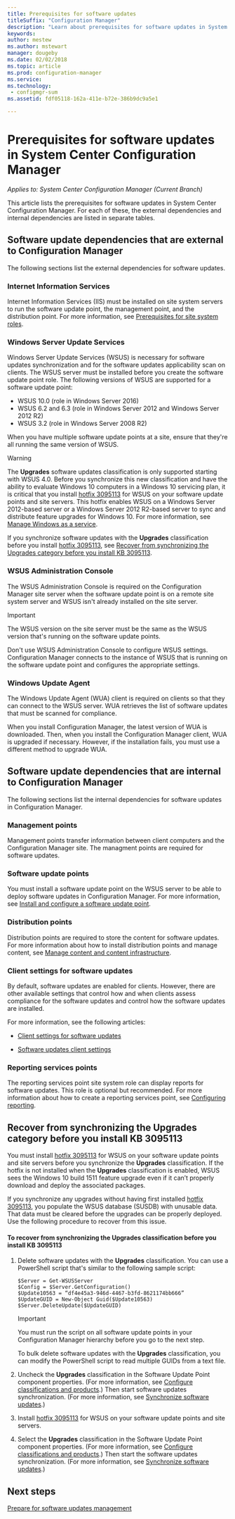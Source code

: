 ```yaml
---
title: Prerequisites for software updates
titleSuffix: "Configuration Manager"
description: "Learn about prerequisites for software updates in System Center Configuration Manager."
keywords:
author: mestew
ms.author: mstewart
manager: dougeby
ms.date: 02/02/2018
ms.topic: article
ms.prod: configuration-manager
ms.service:
ms.technology:
 - configmgr-sum
ms.assetid: fdf05118-162a-411e-b72e-386b9dc9a5e1

---
```


# Prerequisites for software updates in System Center Configuration Manager

*Applies to: System Center Configuration Manager (Current Branch)*

This article lists the prerequisites for software updates in System Center Configuration Manager. For each of these, the external dependencies and internal dependencies are listed in separate tables.  

## Software update dependencies that are external to Configuration Manager  
 The following sections list the external dependencies for software updates.  

### Internet Information Services  
 Internet Information Services (IIS) must be installed on site system servers to run the software update point, the management point, and the distribution point. For more information, see [Prerequisites for site system roles](../../core/plan-design/configs/site-and-site-system-prerequisites.md).  

### Windows Server Update Services  
 Windows Server Update Services (WSUS) is necessary for software updates synchronization and for the software updates applicability scan on clients. The WSUS server must be installed before you create the software update point role. The following versions of WSUS are supported for a software update point:  

-   WSUS 10.0 (role in Windows Server 2016)
-   WSUS 6.2 and 6.3 (role in Windows Server 2012 and Windows Server 2012 R2)  
-   WSUS 3.2 (role in Windows Server 2008 R2)  

When you have multiple software update points at a site, ensure that they're all running the same version of WSUS.  

> [!WARNING]  
>  The **Upgrades** software updates classification is only supported starting with WSUS 4.0. Before you synchronize this new classification and have the ability to evaluate Windows 10 computers in a Windows 10 servicing plan, it is critical that you install [hotfix 3095113](https://support.microsoft.com/kb/3095113) for WSUS on your software update points and site servers. This hotfix enables WSUS on a Windows Server 2012-based server or a Windows Server 2012 R2-based server to sync and distribute feature upgrades for Windows 10. For more information, see [Manage Windows as a service](../../osd/deploy-use/manage-windows-as-a-service.md).  
>   
>  If you synchronize software updates with the **Upgrades** classification before you install [hotfix 3095113](https://support.microsoft.com/kb/3095113), see [Recover from synchronizing the Upgrades category before you install KB 3095113](#BKMK_RecoverUpgrades).  

### WSUS Administration Console  
 The WSUS Administration Console is required on the Configuration Manager site server when the software update point is on a remote site system server and WSUS isn't already installed on the site server.  

> [!IMPORTANT]  
> The WSUS version on the site server must be the same as the WSUS version that's running on the software update points.
>
> Don't use WSUS Administration Console to configure WSUS settings. Configuration Manager connects to the instance of WSUS that is running on the software update point and configures the appropriate settings.  



### Windows Update Agent  
 The Windows Update Agent (WUA) client is required on clients so that they can connect to the WSUS server. WUA retrieves the list of software updates that must be scanned for compliance.  

 When you install Configuration Manager, the latest version of WUA is downloaded. Then, when you install the Configuration Manager client, WUA is upgraded if necessary. However, if the installation fails, you must use a different method to upgrade WUA.  

## Software update dependencies that are internal to Configuration Manager  
 The following sections list the internal dependencies for software updates in Configuration Manager.  

### Management points  
 Management points transfer information between client computers and the Configuration Manager site. The managment points are required for software updates.  

### Software update points  
 You must install a software update point on the WSUS server to be able to deploy software updates in Configuration Manager. For more information, see [Install and configure a software update point](../get-started/install-a-software-update-point.md).

### Distribution points  
 Distribution points are required to store the content for software updates. For more information about how to install distribution points and manage content, see [Manage content and content infrastructure](../../core/servers/deploy/configure/manage-content-and-content-infrastructure.md).  

### Client settings for software updates  
 By default, software updates are enabled for clients. However, there are other available settings that control how and when clients assess compliance for the software updates and control how the software updates are installed.  

 For more information, see the following articles:  

-   [Client settings for software updates](../get-started/manage-settings-for-software-updates.md#BKMK_ClientSettings)   

-   [Software updates client settings](../../core/clients/deploy/about-client-settings.md#software-updates)  

### Reporting services points  
 The reporting services point site system role can display reports for software updates. This role is optional but recommended. For more information about how to create a reporting services point, see [Configuring reporting](../../core/servers/manage/configuring-reporting.md).  

##  <a name="BKMK_RecoverUpgrades"></a> Recover from synchronizing the Upgrades category before you install KB 3095113  
 You must install [hotfix 3095113](https://support.microsoft.com/kb/3095113) for WSUS  on your software update points and site servers before you synchronize the **Upgrades** classification. If the hotfix is not installed when the **Upgrades** classification is enabled, WSUS sees the Windows 10 build 1511 feature upgrade even if it can’t properly download and deploy the associated packages. 
 
 If you synchronize any upgrades without having first installed [hotfix 3095113](https://support.microsoft.com/kb/3095113), you populate the WSUS database (SUSDB) with unusable data. That data must be cleared before the upgrades can be properly deployed. Use the following procedure to recover from this issue.  

#### To recover from synchronizing the Upgrades classification before you install KB 3095113  

1.  Delete software updates with the **Upgrades** classification. You can use a PowerShell script that's similar to the following sample script:  

    ```  
    $Server = Get-WSUSServer  
    $Config = $Server.GetConfiguration()  
    $Update10563 = “df4e45a3-946d-4467-b3fd-8621174bb666”  
    $UpdateGUID = New-Object Guid($Update10563)  
    $Server.DeleteUpdate($UpdateGUID)  
    ```  

    > [!IMPORTANT]  
    >  You must run the script on all software update points in your Configuration Manager hierarchy before you go to the next step.  

     To bulk delete software updates with the **Upgrades** classification, you can modify the PowerShell script to read multiple GUIDs from a text file.  

2.  Uncheck the **Upgrades** classification in the Software Update Point component properties. (For more information, see [Configure classifications and products](../get-started/configure-classifications-and-products.md).) Then start software updates synchronization. (For more information, see [Synchronize software updates](../get-started/synchronize-software-updates.md).)  

3.  Install [hotfix 3095113](https://support.microsoft.com/kb/3095113) for WSUS  on your software update points and site servers.  

4.  Select the **Upgrades** classification in the Software Update Point component properties. (For more information, see [Configure classifications and products](../get-started/configure-classifications-and-products.md).) Then start the software updates synchronization. (For more information, see [Synchronize software updates](../get-started/synchronize-software-updates.md).)  

## Next steps
[Prepare for software updates management](../get-started/prepare-for-software-updates-management.md)
